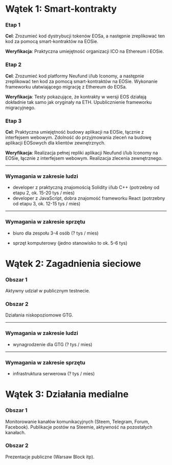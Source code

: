 # Wątek 1: Smart-kontrakty

### Etap 1

**Cel**: Zrozumieć kod dystrybucji tokenów EOSa, a następnie zreplikować ten kod za pomocą smart-kontraktów na EOSie.

**Weryfikacja**: Praktyczna umiejętność organizacji ICO na Ethereum i EOSie.



### Etap 2

**Cel**: Zrozumieć kod platformy Neufund i/lub Iconomy, a następnie zreplikować ten kod za pomocą smart-kontraktów na EOSie. Wykonanie frameworku ułatwiającego migrację z Ethereum do EOSa.

**Weryfikacja**: Testy pokazujące, że kontrakty w wersji EOS działają dokładnie tak samo jak oryginały na ETH. Upublicznienie frameworku migracyjnego.



### Etap 3

**Cel**: Praktyczna umiejętność budowy aplikacji na EOSie, łącznie z interfejsem webowym. Zdolność do przyjmowania zleceń na budowę aplikacji EOSowych dla klientów zewnętrznych.

**Weryfikacja**: Realizacja pełnej repliki aplikacji Neufund i/lub Iconomy na EOSie, łącznie z interfejsem webowym. Realizacja zlecenia zewnętrznego.



---

### Wymagania w zakresie ludzi

* developer z praktyczną znajomością Solidity i/lub C++ (potrzebny od etapu 2, ok. 15-20 tys / mies)
* developer z JavaScript, dobra znajomość frameworku React (potrzebny od etapu 3, ok. 12-15 tys / mies)

---

### Wymagania w zakresie sprzętu

* biuro dla zespołu 3-4 osób (? tys / mies)


* sprzęt komputerowy (jedno stanowisko to ok. 5-6 tys)



# Wątek 2: Zagadnienia sieciowe

### Obszar 1

Aktywny udział w publicznym testnecie.

### Obszar 2

Działania niskopoziomowe GTG.

---

### Wymagania w zakresie ludzi

- wynagrodzenie dla GTG (? tys / mies)

------

### Wymagania w zakresie sprzętu

- infrastruktura serwerowa (? tys / mies)



# Wątek 3: Działania medialne

### Obszar 1

Monitorowanie kanałów komunikacyjnych (Steem, Telegram, Forum, Facebook). Publikacje postów na Steemie, aktywność na pozostałych kanałach.

### Obszar 2

Prezentacje publiczne (Warsaw Block itp).
